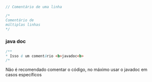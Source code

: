 ```java
// Comentário de uma linha
```

```java
/*
Comentário de
múltiplas linhas
*/
```

### java doc

```java
/**
* Isso é um comentário <b>javadoc<b>
/*
```

Não é recomendado comentar o código, no máximo usar o javadoc em casos específicos